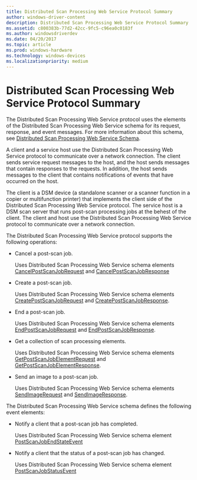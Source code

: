 ```yaml
---
title: Distributed Scan Processing Web Service Protocol Summary
author: windows-driver-content
description: Distributed Scan Processing Web Service Protocol Summary
ms.assetid: c800383b-77d2-42cc-9fc5-c96ea0c0183f
ms.author: windowsdriverdev
ms.date: 04/20/2017
ms.topic: article
ms.prod: windows-hardware
ms.technology: windows-devices
ms.localizationpriority: medium
---
```


# Distributed Scan Processing Web Service Protocol Summary


The Distributed Scan Processing Web Service protocol uses the elements of the Distributed Scan Processing Web Service schema for its request, response, and event messages. For more information about this schema, see [Distributed Scan Processing Web Service Schema](https://msdn.microsoft.com/library/windows/hardware/ff541133).

A client and a service host use the Distributed Scan Processing Web Service protocol to communicate over a network connection. The client sends service request messages to the host, and the host sends messages that contain responses to the requests. In addition, the host sends messages to the client that contains notifications of events that have occurred on the host.

The client is a DSM device (a standalone scanner or a scanner function in a copier or multifunction printer) that implements the client side of the Distributed Scan Processing Web Service protocol. The service host is a DSM scan server that runs post-scan processing jobs at the behest of the client. The client and host use the Distributed Scan Processing Web Service protocol to communicate over a network connection.

The Distributed Scan Processing Web Service protocol supports the following operations:

-   Cancel a post-scan job.

    Uses Distributed Scan Processing Web Service schema elements [CancelPostScanJobRequest](https://msdn.microsoft.com/library/windows/hardware/ff539442) and [CancelPostScanJobResponse](https://msdn.microsoft.com/library/windows/hardware/ff539450)

-   Create a post-scan job.

    Uses Distributed Scan Processing Web Service schema elements [CreatePostScanJobRequest](https://msdn.microsoft.com/library/windows/hardware/ff540230) and [CreatePostScanJobResponse](https://msdn.microsoft.com/library/windows/hardware/ff540247).

-   End a post-scan job.

    Uses Distributed Scan Processing Web Service schema elements [EndPostScanJobRequest](https://msdn.microsoft.com/library/windows/hardware/ff541328) and [EndPostScanJobResponse](https://msdn.microsoft.com/library/windows/hardware/ff541338).

-   Get a collection of scan processing elements.

    Uses Distributed Scan Processing Web Service schema elements [GetPostScanJobElementRequest](https://msdn.microsoft.com/library/windows/hardware/ff542596) and [GetPostScanJobElementResponse](https://msdn.microsoft.com/library/windows/hardware/ff542602).

-   Send an image to a post-scan job.

    Uses Distributed Scan Processing Web Service schema elements [SendImageRequest](https://msdn.microsoft.com/library/windows/hardware/ff548054) and [SendImageResponse](https://msdn.microsoft.com/library/windows/hardware/ff548110).

The Distributed Scan Processing Web Service schema defines the following event elements:

-   Notify a client that a post-scan job has completed.

    Uses Distributed Scan Processing Web Service schema element [PostScanJobEndStateEvent](https://msdn.microsoft.com/library/windows/hardware/ff546249)

-   Notify a client that the status of a post-scan job has changed.

    Uses Distributed Scan Processing Web Service schema element [PostScanJobStatusEvent](https://msdn.microsoft.com/library/windows/hardware/ff546316)

 

 




